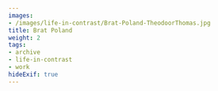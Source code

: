 ```yaml
---
images:
- /images/life-in-contrast/Brat-Poland-TheodoorThomas.jpg
title: Brat Poland
weight: 2
tags:
- archive
- life-in-contrast
- work
hideExif: true
---
```

